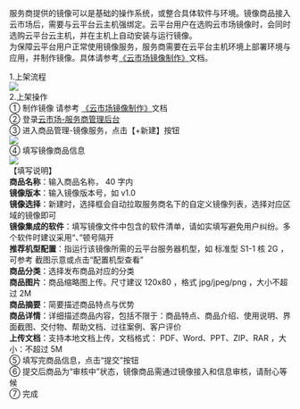 服务商提供的镜像可以是基础的操作系统，或整合具体软件与环境。镜像商品接入云市场后，需要与云平台云主机强绑定。云平台用户在选购云市场镜像时，会同时选购云平台云主机，并在主机上自动安装与运行镜像。   
为保障云平台用户正常使用镜像服务，服务商需要在云平台主机环境上部署环境与应用，并制作镜像。具体请参考[《云市场镜像制作》](http://imgcache.tce.fsphere.cn/static/mc.qcloudimg.com/static/pdf/a2a6a117fe5c59b9e846cb442fadddb0/docfile.pdf)文档。 
  
1.上架流程  
![](http://imgcache.tce.fsphere.cn/static/mc.qcloudimg.com/static/img/89416f8788eab8e04f27f7a991e37aa8/image.png)  
2.上架操作  
① 制作镜像
请参考 [《云市场镜像制作》](http://imgcache.tce.fsphere.cn/static/mc.qcloudimg.com/static/pdf/a2a6a117fe5c59b9e846cb442fadddb0/docfile.pdf)文档  
② 登录[云市场-服务商管理后台](http://console.tce.fsphere.cn/serviceprovider/goods)  
③ 进入商品管理-镜像服务，点击【+新建】按钮   
![](http://imgcache.tce.fsphere.cn/static/mc.qcloudimg.com/static/img/45f1c5dfa435746983d8e7105a5e26da/image.png)  
④ 填写镜像商品信息  
![](http://imgcache.tce.fsphere.cn/static/mc.qcloudimg.com/static/img/e1d592ff7e4b2fdfe6d2baa5e6232633/image.png)  
【填写说明】  
**商品名称**：输入商品名称， 40 字内  
**镜像版本**：输入镜像版本号，如 v1.0  
**镜像选择**：新建时，选择框会自动拉取服务商名下的自定义镜像列表，选择对应区域的镜像即可  
**镜像集成的软件**：填写镜像文件中包含的软件清单，请如实填写避免用户纠纷。多个软件时建议采用“、”顿号隔开  
**推荐机型配置**：指运行该镜像所需的云平台服务器机型，如 标准型 S1-1 核 2G ，可参考 截图示意或点击“配置机型查看”  
**商品分类**：选择发布商品对应的分类  
**商品图片**：商品缩略图上传。尺寸建议 120x80 ，格式 jpg/jpeg/png ，大小不超过 2M  
**商品摘要**：简要描述商品特点与优势  
**商品详情**：详细描述商品内容，包括不限于：商品特点、商品介绍、使用说明、界面截图、交付物、帮助文档、过往案例、客户评价  
**上传文档**：支持本地文档上传，文档格式： PDF、Word、PPT、ZIP、RAR ，大小：不超过 5M  
⑤ 填写完商品信息，点击“提交”按钮  
⑥ 提交后商品为“审核中”状态，镜像商品需通过镜像接入和信息审核，请耐心等候  
⑦ 完成       